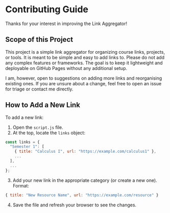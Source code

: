 # Contributing Guide

Thanks for your interest in improving the Link Aggregator!

## Scope of this Project

This project is a simple link aggregator for organizing course links, projects, or tools. It is meant to be simple and easy to add links to. Please do not add any complex features or frameworks. The goal is to keep it lightweight and deployable on GitHub Pages without any additional setup.

I am, however, open to suggestions on adding more links and reorganising existing ones. If you are unsure about a change, feel free to open an issue for triage or contact me directly.

## How to Add a New Link

To add a new link:

1. Open the `script.js` file.
2. At the top, locate the `links` object:

```js
const links = {
  "Semester 1": [
    { title: "Calculus I", url: "https://example.com/calculus1" },
    ...
  ],
  ...
};
```

3. Add your new link in the appropriate category (or create a new one). Format:

```js
{ title: "New Resource Name", url: "https://example.com/resource" }
```

4. Save the file and refresh your browser to see the changes.